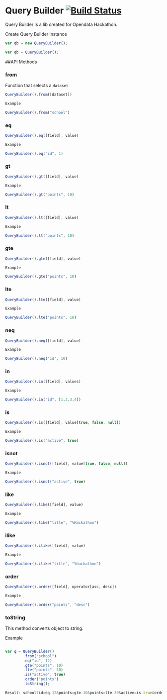 Query Builder [![Build Status](https://api.travis-ci.org/Isabek/Query-Builder.png?branch=master)](https://api.travis-ci.org/Isabek/Query-Builder)
=======

Query Builder is a lib created for Opendata Hackathon.

Create Query Builder instance

```js
var qb = new QueryBuilder();

var qb = QueryBuilder();
```

##API Methods

### from

Function that selects a `dataset`

```js
QueryBuilder().from([dataset])

Example

QueryBuilder().from("school")

```


### eq

```js
QueryBuilder().eq([field], value)

Example

QueryBuilder().eq("id", 1)

```

### gt

```js
QueryBuilder().gt([field], value)

Example

QueryBuilder().gt("points", 10)

```

### lt

```js
QueryBuilder().lt([field], value)

Example

QueryBuilder().lt("points", 10)

```

### gte

```js
QueryBuilder().gte([field], value)

Example

QueryBuilder().gte("points", 10)

```

### lte

```js
QueryBuilder().lte([field], value)

Example

QueryBuilder().lte("points", 10)

```

### neq

```js
QueryBuilder().neq([field], value)

Example

QueryBuilder().neq("id", 10)

```

### in

```js
QueryBuilder().in([field], values)

Example

QueryBuilder().in("id", [1,2,3,4])

```

### is

```js
QueryBuilder().is([field], value[true, false, null])

Example

QueryBuilder().is("active", true)

```

### isnot

```js
QueryBuilder().isnot([field], value[true, false, null])

Example

QueryBuilder().isnot("active", true)

```

### like

```js
QueryBuilder().like([field], value)

Example

QueryBuilder().like("title", "%Hackathon")

```

### ilike

```js
QueryBuilder().ilike([field], value)

Example

QueryBuilder().ilike("title", "%hackathon")

```

### order

```js
QueryBuilder().order([field], operator[asc, desc])

Example

QueryBuilder().order("points", "desc")

```

### toString

This method converts object to string.

Example

```js

var q = QueryBuilder()
        .from("school")
        .eq("id", 12)
        .gte("points", 10)
        .lte("points", 30)
        .is("active", true)
        .order("points")
        .toString();

Result: school?id=eq.12&points=gte.10&points=lte.30&active=is.true&order=points.asc

```

